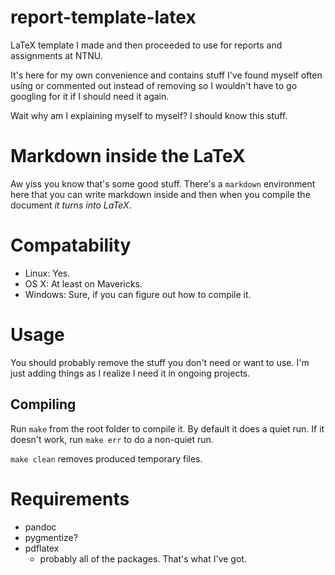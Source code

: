 report-template-latex
====================

LaTeX template I made and then proceeded to use for reports and assignments at NTNU.

It's here for my own convenience and contains stuff I've found myself often using or commented out instead of removing so I wouldn't have to go googling for it if I should need it again.

Wait why am I explaining myself to myself? I should know this stuff.


# Markdown inside the LaTeX

Aw yiss you know that's some good stuff.
There's a `markdown` environment here that you can write markdown inside and then when you compile the document _it turns into LaTeX_.

# Compatability

* Linux: Yes.
* OS X: At least on Mavericks.
* Windows: Sure, if you can figure out how to compile it.

# Usage

You should probably remove the stuff you don't need or want to use.
I'm just adding things as I realize I need it in ongoing projects.

## Compiling

Run `make` from the root folder to compile it.
By default it does a quiet run.
If it doesn't work, run `make err` to do a non-quiet run.

`make clean` removes produced temporary files.


# Requirements

* pandoc
* pygmentize?
* pdflatex
    * probably all of the packages. That's what I've got.

